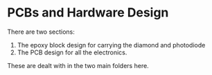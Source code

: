 # PCBs and Hardware Design

There are two sections:

1. The epoxy block design for carrying the diamond and photodiode
2. The PCB design for all the electronics.

These are dealt with in the two main folders here.
